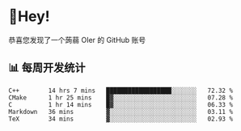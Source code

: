 # 👋Hey!
恭喜您发现了一个蒟蒻 OIer 的 GitHub 账号

## 📊 每周开发统计
<!--START_SECTION:waka-->
```text
C++        14 hrs 7 mins   ██████████████████░░░░░░░   72.32 % 
CMake      1 hr 25 mins    █▓░░░░░░░░░░░░░░░░░░░░░░░   07.28 % 
C          1 hr 14 mins    █▓░░░░░░░░░░░░░░░░░░░░░░░   06.33 % 
Markdown   36 mins         ▓░░░░░░░░░░░░░░░░░░░░░░░░   03.11 % 
TeX        34 mins         ▓░░░░░░░░░░░░░░░░░░░░░░░░   02.93 % 
```
<!--END_SECTION:waka-->
